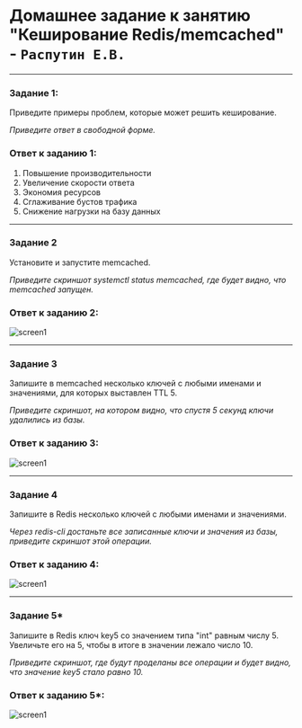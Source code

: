 # Домашнее задание к занятию "Кеширование Redis/memcached" - `Распутин Е.В.`

---

### Задание 1:

Приведите примеры проблем, которые может решить кеширование. 

*Приведите ответ в свободной форме.*

### Ответ к заданию 1:

1. Повышение производительности
2. Увеличение скорости ответа
3. Экономия ресурсов
4. Сглаживание бустов трафика
5. Снижение нагрузки на базу данных

---

### Задание 2

Установите и запустите memcached.

*Приведите скриншот systemctl status memcached, где будет видно, что memcached запущен.*

### Ответ к заданию 2:

![screen1](/img/11-2-1.jpg)

---

### Задание 3

Запишите в memcached несколько ключей с любыми именами и значениями, для которых выставлен TTL 5. 

*Приведите скриншот, на котором видно, что спустя 5 секунд ключи удалились из базы.*

### Ответ к заданию 3:

![screen1](/img/11-2-2.jpg)

---

### Задание 4

Запишите в Redis несколько ключей с любыми именами и значениями. 

*Через redis-cli достаньте все записанные ключи и значения из базы, приведите скриншот этой операции.*

### Ответ к заданию 4:

![screen1](/img/11-2-3.jpg)

---

### Задание 5*

Запишите в Redis ключ key5 со значением типа "int" равным числу 5. Увеличьте его на 5, чтобы в итоге в значении лежало число 10.  

*Приведите скриншот, где будут проделаны все операции и будет видно, что значение key5 стало равно 10.*

### Ответ к заданию 5*:

![screen1](/img/11-2-4.jpg)

